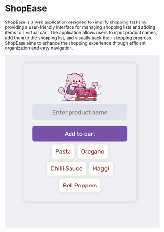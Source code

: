 # ShopEase

ShopEase is a web application designed to simplify shopping tasks by providing a user-friendly interface for managing shopping lists and adding items to a virtual cart. The application allows users to input product names, add them to the shopping list, and visually track their shopping progress. ShopEase aims to enhance the shopping experience through efficient organization and easy navigation.


![Shop](./assets/Shop.png)
